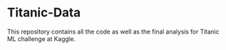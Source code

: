 # Titanic-Data

This repository contains all the code as well as the final analysis for Titanic ML challenge at Kaggle.
